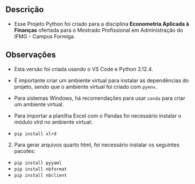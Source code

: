 ## Descrição

- Esse Projeto Python foi criado para a disciplina **Econometria Aplicada à Finanças** ofertada para o Mestrado Profissional em Administração do IFMG - Campus Formiga. 


## Observações 

- Esta versão foi criada usando o VS Code e Python 3.12.4.

- É importante criar um ambiente virtual para instalar as dependências do projeto, sendo que o ambiente virtual foi criado com `pyenv`. 

- Para sistemas Windows, há recomendações para usar `conda` para criar um ambiente virtual.  

- Para importar a planilha Excel com o Pandas foi necessário instalar o módulo xlrd no 
ambiente virtual: 

- `pip install xlrd`

2. Para gerar arquivos quarto html, foi necessário instalar os seguintes pacotes: 

- `pip install pyyaml`
- `pip install nbformat`
- `pip install nbclient`

